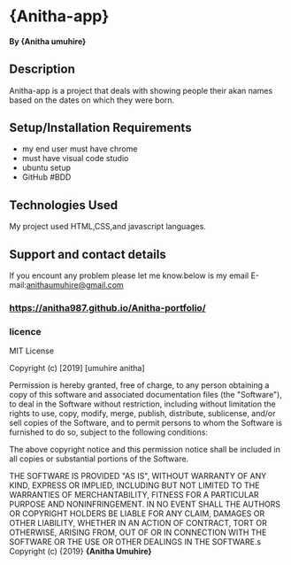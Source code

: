 # {Anitha-app}
#### By **{Anitha umuhire}**
## Description
Anitha-app is a project that deals with showing people their akan names based on the dates on which they were born.
## Setup/Installation Requirements
* my end user must have chrome 
* must have visual code studio
* ubuntu setup
* GitHub
#BDD

## Technologies Used
My project used HTML,CSS,and javascript languages.
## Support and contact details
If you encount any problem please let me know.below is my email
E-mail:anithaumuhire@gmail.com

### https://anitha987.github.io/Anitha-portfolio/
### licence
MIT License

Copyright (c) [2019] [umuhire anitha]

Permission is hereby granted, free of charge, to any person obtaining a copy
of this software and associated documentation files (the "Software"), to deal
in the Software without restriction, including without limitation the rights
to use, copy, modify, merge, publish, distribute, sublicense, and/or sell
copies of the Software, and to permit persons to whom the Software is
furnished to do so, subject to the following conditions:

The above copyright notice and this permission notice shall be included in all
copies or substantial portions of the Software.

THE SOFTWARE IS PROVIDED "AS IS", WITHOUT WARRANTY OF ANY KIND, EXPRESS OR
IMPLIED, INCLUDING BUT NOT LIMITED TO THE WARRANTIES OF MERCHANTABILITY,
FITNESS FOR A PARTICULAR PURPOSE AND NONINFRINGEMENT. IN NO EVENT SHALL THE
AUTHORS OR COPYRIGHT HOLDERS BE LIABLE FOR ANY CLAIM, DAMAGES OR OTHER
LIABILITY, WHETHER IN AN ACTION OF CONTRACT, TORT OR OTHERWISE, ARISING FROM,
OUT OF OR IN CONNECTION WITH THE SOFTWARE OR THE USE OR OTHER DEALINGS IN THE
SOFTWARE.s
Copyright (c) {2019} **{Anitha Umuhire}**